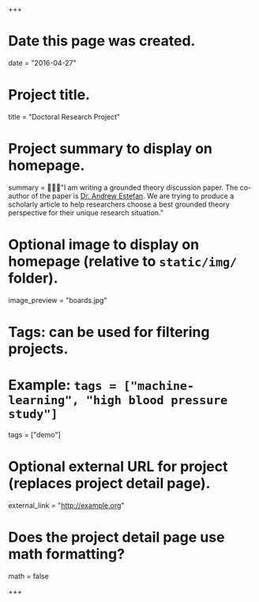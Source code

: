 +++
# Date this page was created.
date = "2016-04-27"

# Project title.
title = "Doctoral Research Project"

# Project summary to display on homepage.
summary = "I am writing a grounded theory discussion paper. The co-author of the paper is [Dr. Andrew Estefan](http://nursing.ucalgary.ca/nursing_info/profiles/andrew-estefan). We are trying to produce a scholarly article to help researchers choose a best grounded theory perspective for their unique research situation."

# Optional image to display on homepage (relative to `static/img/` folder).
image_preview = "boards.jpg"

# Tags: can be used for filtering projects.
# Example: `tags = ["machine-learning", "high blood pressure study"]`
tags = ["demo"]

# Optional external URL for project (replaces project detail page).
external_link = "http://example.org"

# Does the project detail page use math formatting?
math = false

+++

